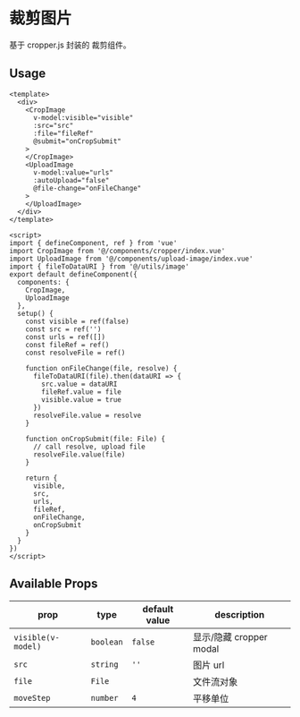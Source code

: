 # 裁剪图片
基于 cropper.js 封装的 裁剪组件。

## Usage
```vue
<template>
  <div>
    <CropImage
      v-model:visible="visible"
      :src="src"
      :file="fileRef"
      @submit="onCropSubmit"
    >
    </CropImage>
    <UploadImage
      v-model:value="urls"
      :autoUpload="false"
      @file-change="onFileChange"
    >
    </UploadImage>
  </div>
</template>

<script>
import { defineComponent, ref } from 'vue'
import CropImage from '@/components/cropper/index.vue'
import UploadImage from '@/components/upload-image/index.vue'
import { fileToDataURI } from '@/utils/image'
export default defineComponent({
  components: {
    CropImage,
    UploadImage
  },
  setup() {
    const visible = ref(false)
    const src = ref('')
    const urls = ref([])
    const fileRef = ref()
    const resolveFile = ref()

    function onFileChange(file, resolve) {
      fileToDataURI(file).then(dataURI => {
        src.value = dataURI
        fileRef.value = file
        visible.value = true
      })
      resolveFile.value = resolve
    }

    function onCropSubmit(file: File) {
      // call resolve, upload file
      resolveFile.value(file)
    }

    return {
      visible,
      src,
      urls,
      fileRef,
      onFileChange,
      onCropSubmit
    }
  }
})
</script>
```

## Available Props
prop       | type                 | default value | description
-----------|----------------------|---------------|--------------
`visible(v-model)`    | `boolean`         | `false`              | 显示/隐藏 cropper modal
`src`| `string`             | `''`          | 图片 url
`file`    | `File`  |          | 文件流对象
`moveStep`    | `number`             | `4`         | 平移单位
